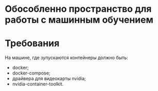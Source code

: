 # Обособленно пространство для работы с машинным обучением

# Требования
На машине, где зупускаются контейнеры должно быть:
- docker;
- docker-compose;
- драйвера для видеокарты nvidia;
- nvidia-container-toolkit.


